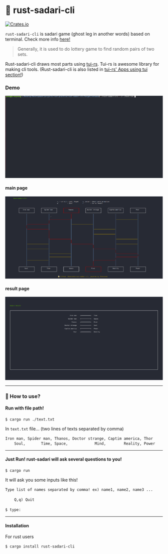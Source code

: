 # 🍺 rust-sadari-cli

[![Crates.io](https://img.shields.io/crates/v/rust-sadari-cli.svg)](https://crates.io/crates/rust-sadari-cli)

`rust-sadari-cli` is sadari game (ghost leg in another words) based on terminal. Check more info [here!](https://en.wikipedia.org/wiki/Ghost_Leg)

> Generally, it is used to do lottery game to find random pairs of two sets.

Rust-sadari-cli draws most parts using [tui-rs](https://github.com/fdehau/tui-rs). Tui-rs is awesome library for making cli tools. (Rust-sadari-cli is also listed in [tui-rs' Apps using tui section!](https://github.com/fdehau/tui-rs#apps-using-tui))


### Demo
<img src="./assets/rust_sadari_demo.gif" width="800">

#### main page
<img src="./assets/rust_sadari_cli_demo_main.png" width="600">

#### result page
<img src="./assets/rust_sadari_cli_demo_result.png" width="600">

-------------

### 🎴 How to use?

#### Run with file path!
```
$ cargo run ./text.txt
```

In `text.txt` file... (two lines of texts separated by comma)
```
Iron man, Spider man, Thanos, Doctor strange, Captim america, Thor
    Soul,       Time, Space,            Mind,        Reality, Power
```

--------------

#### Just Run! rust-sadari will ask several questions to you!

```
$ cargo run
```

It will ask you some inputs like this!

```
Type list of names separated by comma! ex) name1, name2, name3 ...

	Q,q) Quit

$ type:

```
--------------

#### Installation

For rust users

```
$ cargo install rust-sadari-cli
```

